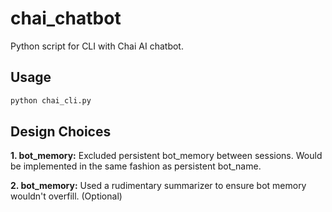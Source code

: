 # chai_chatbot

Python script for CLI with Chai AI chatbot.

## Usage

```bash
python chai_cli.py
```

## Design Choices

**1. bot_memory:** Excluded persistent bot_memory between sessions. Would be implemented in the same fashion as persistent bot_name.

**2. bot_memory:** Used a rudimentary summarizer to ensure bot memory wouldn't overfill. (Optional)
